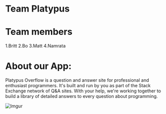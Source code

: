 Team Platypus
=============

Team members
============
1.Britt
2.Bo
3.Matt
4.Namrata

About our App:
=============

Platypus Overflow is a question and answer site for professional and enthusiast programmers. It's built and run by you as part of the Stack Exchange network of Q&A sites. With your help, we're working together to build a library of detailed answers to every question about programming.

![Imgur](http://i.imgur.com/zIQ5YiF.jpg?1)
